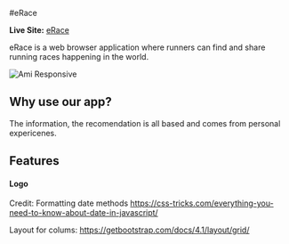 
#eRace 

__Live Site:__
[eRace](https://emmabergner.github.io/blink/) 

eRace is a web browser application where runners can find and share running races happening in the world.

![Ami Responsive]()

## Why use our app?
The information, the recomendation is all based and comes from personal expericenes. 


## Features
#### __Logo__





Credit: 
Formatting date methods
https://css-tricks.com/everything-you-need-to-know-about-date-in-javascript/

Layout for colums: 
https://getbootstrap.com/docs/4.1/layout/grid/